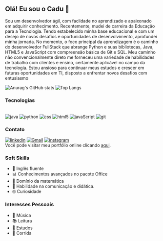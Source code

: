 ## Olá! Eu sou o Cadu 👋
Sou um desenvolvedor ágil, com faclidade no aprendizado e apaixonado em adquirir conhecimento. Recentemente, mudei de carreira da Educação para a Tecnologia. Tendo estabelecido minha base educacional e com um desejo de novos desafios e oportunidades de desenvolvimento, aprofundei minha jornada. No momento, o foco principal da aprendizagem é o caminho do desenvolvedor FullStack que abrange Python e suas bibliotecas, Java, HTML5 e JavaScript com compreensão básica de Git e SQL. Meu caminho não convencionalmente direto me forneceu uma variedade de habilidades de trabalho com clientes e ensino, certamente aplicável no campo da tecnologia. Estou ansioso para continuar meus estudos e crescer em futuras oportunidades em TI, disposto a enfrentar novos desafios com entusiasmo

![Anurag's GitHub stats](https://github-readme-stats.vercel.app/api?username=Caduleal&theme=algolia&show_icons=true) ![Top Langs](https://github-readme-stats.vercel.app/api/top-langs/?username=Caduleal&theme=algolia&layout=compact)

### Tecnologias
<div style="display: inline_block"><br/>
    <img align="center" alt="java" src="https://img.icons8.com/?size=100&id=13679&format=png&color=000000"/>
    <img align="center" alt="python" src="https://img.icons8.com/?size=100&id=l75OEUJkPAk4&format=png&color=000000"/>
    <img align="center" alt="css" src="https://img.icons8.com/?size=100&id=21278&format=png&color=000000)"/>
    <img align="center" alt="html5" src="https://img.icons8.com/?size=100&id=v8RpPQUwv0N8&format=png&color=000000"/>
    <img align="center" alt="javaScript" src="https://img.icons8.com/?size=100&id=PXTY4q2Sq2lG&format=png&color=000000"/>
    <img align="center" alt="git" src="https://img.icons8.com/?size=100&id=20906&format=png&color=000000"/>
</div>

### Contato
[![linkedin](https://img.shields.io/badge/LinkedIn-0077B5?style=for-the-badge&logo=linkedin&logoColor=white)](www.linkedin.com/in/carloseduardoleal) [![Gmail](https://img.shields.io/badge/Gmail-D14836?style=for-the-badge&logo=gmail&logoColor=white)](mailto:carloseleal.prof@gmail.com) [![instagram](https://img.shields.io/badge/Instagram-E4405F?style=for-the-badge&logo=instagram&logoColor=white)](https://www.instagram.com/carlos1d5/)
<br>
Você pode visitar meu portfólio online clicando [aqui](https://carlosleal.x10.mx/).

### Soft Skills
- 🗽 Inglês fluente
- 📊 Conhecimentos avançados no pacote Office
- 📐 Domínio da matemática
- 📢 Habilidade na comunicação e didática.
- 🤓 Curiosidade
### Interesses Pessoais     
- 🎸 Música
- 📚 Leitura 
- 📘 Estudos   
- 🏃 Corrida
